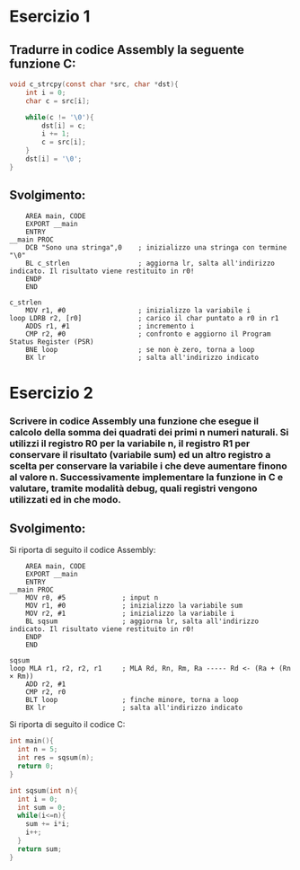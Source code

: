 # Esercizio 1
## Tradurre in codice Assembly la seguente funzione C:

```c
void c_strcpy(const char *src, char *dst){
	int i = 0;
	char c = src[i];

	while(c != '\0'){
		dst[i] = c;
		i += 1;
		c = src[i];
	}
	dst[i] = '\0';
}

```

## Svolgimento:

```assembly
    AREA main, CODE
    EXPORT __main
    ENTRY
__main PROC
    DCB "Sono una stringa",0    ; inizializzo una stringa con termine "\0"
    BL c_strlen                 ; aggiorna lr, salta all'indirizzo indicato. Il risultato viene restituito in r0!
    ENDP
    END

c_strlen
    MOV r1, #0                  ; inizializzo la variabile i
loop LDRB r2, [r0]              ; carico il char puntato a r0 in r1
    ADDS r1, #1                 ; incremento i
    CMP r2, #0                  ; confronto e aggiorno il Program Status Register (PSR)
    BNE loop                    ; se non è zero, torna a loop
    BX lr                       ; salta all'indirizzo indicato
```

# Esercizio 2
### Scrivere in codice Assembly una funzione che esegue il calcolo della somma dei quadrati dei primi n numeri naturali. Si utilizzi il registro R0 per la variabile n, il registro R1 per conservare il risultato (variabile sum) ed un altro registro a scelta per conservare la variabile i che deve aumentare finono al valore n. Successivamente implementare la funzione in C e valutare, tramite modalità debug, quali registri vengono utilizzati ed in che modo.

## Svolgimento:
Si riporta di seguito il codice Assembly:

```assembly
    AREA main, CODE
    EXPORT __main
    ENTRY
__main PROC
    MOV r0, #5              ; input n
    MOV r1, #0              ; inizializzo la variabile sum
    MOV r2, #1              ; inizializzo la variabile i
    BL sqsum                ; aggiorna lr, salta all'indirizzo indicato. Il risultato viene restituito in r0!
    ENDP
    END

sqsum
loop MLA r1, r2, r2, r1     ; MLA Rd, Rn, Rm, Ra ----- Rd <- (Ra + (Rn × Rm))
    ADD r2, #1
    CMP r2, r0
    BLT loop                ; finche minore, torna a loop
    BX lr                   ; salta all'indirizzo indicato
```
Si riporta di seguito il codice C:

```c
int main(){
  int n = 5;
  int res = sqsum(n);
  return 0;
}

int sqsum(int n){
  int i = 0;
  int sum = 0;
  while(i<=n){
    sum += i*i;
    i++;
  }
  return sum;
}
```

